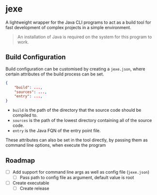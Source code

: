# jexe

A lightweight wrapper for the Java CLI programs to act as a build tool for fast development of complex projects in a simple environment.

> An installation of Java is required on the system for this program to work.

## Build Configuration

Build configuration can be customised by creating a `jexe.json`, where certain attributes of the build process can be set.

```json
{
    "build": ...,
    "sources": ...,
    "entry": ...,
}
```

- `build` is the path of the directory that the source code should be compiled to.
- `sources` is the path of the lowest directory containing all of the source code.
- `entry` is the Java FQN of the entry point file.

These attributes can also be set in the tool directly, by passing them as command line options, when execute the program

## Roadmap

- [ ] Add support for command line args as well as config file (`jexe.json`)
  - [ ] Pass path to config file as argument, default value is root
- [ ] Create executable
  - [ ] Create release
